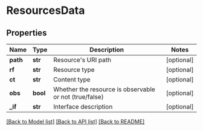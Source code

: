 # ResourcesData

## Properties
Name | Type | Description | Notes
------------ | ------------- | ------------- | -------------
**path** | **str** | Resource&#39;s URI path | [optional] 
**rf** | **str** | Resource type | [optional] 
**ct** | **str** | Content type | [optional] 
**obs** | **bool** | Whether the resource is observable or not (true/false) | [optional] 
**_if** | **str** | Interface description | [optional] 

[[Back to Model list]](../README.md#documentation-for-models) [[Back to API list]](../README.md#documentation-for-api-endpoints) [[Back to README]](../README.md)


